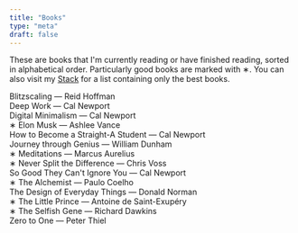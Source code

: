 ```yaml
---
title: "Books"
type: "meta"
draft: false
---
```


These are books that I'm currently reading or have finished reading, sorted in
alphabetical order. Particularly good books are marked with ∗. You can also
visit my [Stack](https://stack.app/u/john/books) for a list containing only the
best books.

Blitzscaling — Reid Hoffman\
Deep Work — Cal Newport\
Digital Minimalism — Cal Newport\
∗ Elon Musk — Ashlee Vance\
How to Become a Straight-A Student — Cal Newport\
Journey through Genius — William Dunham\
∗ Meditations — Marcus Aurelius\
∗ Never Split the Difference — Chris Voss\
So Good They Can't Ignore You — Cal Newport\
∗ The Alchemist — Paulo Coelho\
The Design of Everyday Things — Donald Norman\
∗ The Little Prince — Antoine de Saint-Exupéry\
∗ The Selfish Gene — Richard Dawkins\
Zero to One — Peter Thiel
